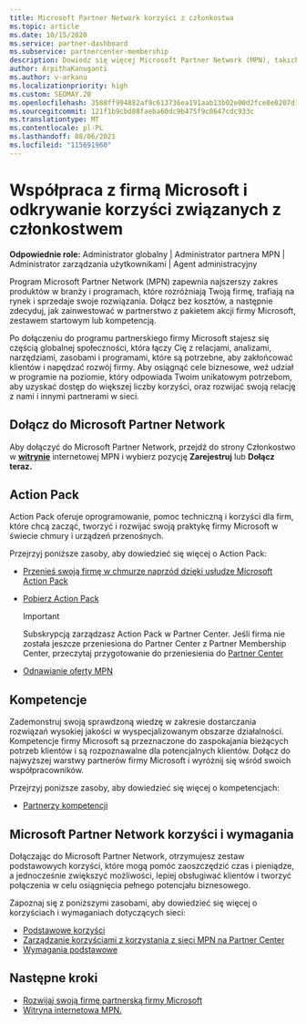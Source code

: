 ```yaml
---
title: Microsoft Partner Network korzyści z członkostwa
ms.topic: article
ms.date: 10/15/2020
ms.service: partner-dashboard
ms.subservice: partnercenter-membership
description: Dowiedz się więcej Microsoft Partner Network (MPN), takich jak microsoft Action Pack, kompetencje lub opcje programów, aby wejść na rynek i sprzedawać swoje rozwiązania.
author: ArpithaKanuganti
ms.author: v-arkanu
ms.localizationpriority: high
ms.custom: SEOMAY.20
ms.openlocfilehash: 3588ff994882af9c613736ea191aab13b02e00d2fce0e0207d1c64e67a300446
ms.sourcegitcommit: 121f1b9cbd88faeba60dc9b475f9c0647cdc933c
ms.translationtype: MT
ms.contentlocale: pl-PL
ms.lasthandoff: 08/06/2021
ms.locfileid: "115691960"
---
```

# <a name="partner-with-microsoft-and-discover-membership-benefits"></a>Współpraca z firmą Microsoft i odkrywanie korzyści związanych z członkostwem

**Odpowiednie role:** Administrator globalny | Administrator partnera MPN | Administrator zarządzania użytkownikami | Agent administracyjny

Program Microsoft Partner Network (MPN) zapewnia najszerszy zakres produktów w branży i programach, które rozróżniają Twoją firmę, trafiają na rynek i sprzedaje swoje rozwiązania. Dołącz bez kosztów, a następnie zdecyduj, jak zainwestować w partnerstwo z pakietem akcji firmy Microsoft, zestawem startowym lub kompetencją.

Po dołączeniu do programu partnerskiego firmy Microsoft stajesz się częścią globalnej społeczności, która łączy Cię z relacjami, analizami, narzędziami, zasobami i programami, które są potrzebne, aby zakłońcować klientów i napędzać rozwój firmy. Aby osiągnąć cele biznesowe, weź udział w programie na poziomie, który odpowiada Twoim unikatowym potrzebom, aby uzyskać dostęp do większej liczby korzyści, oraz rozwijać swoją relację z nami i innymi partnerami w sieci. 

## <a name="join-the-microsoft-partner-network"></a>Dołącz do Microsoft Partner Network

Aby dołączyć do Microsoft Partner Network, przejdź do strony Członkostwo w [ **witrynie**](https://partner.microsoft.com/membership) internetowej MPN i wybierz pozycję **Zarejestruj** lub **Dołącz teraz.**

## <a name="action-pack"></a>Action Pack

Action Pack oferuje oprogramowanie, pomoc techniczną i korzyści dla firm, które chcą zacząć, tworzyć i rozwijać swoją praktykę firmy Microsoft w świecie chmury i urządzeń przenośnych.

Przejrzyj poniższe zasoby, aby dowiedzieć się więcej o Action Pack:

- [Przenieś swoją firmę w chmurze naprzód dzięki usłudze Microsoft Action Pack](https://partner.microsoft.com/membership/action-pack)

- [Pobierz Action Pack](mpn-get-action-pack.md)
  
    >[!IMPORTANT]
    >Subskrypcją zarządzasz Action Pack w Partner Center. Jeśli firma nie została jeszcze przeniesiona do Partner Center z Partner Membership Center, przeczytaj przygotowanie do przeniesienia do [Partner Center](./partner-membership-center-retirement-faq.md)  

- [Odnawianie oferty MPN](renew-mpn-offers.md)

## <a name="competencies"></a>Kompetencje

Zademonstruj swoją sprawdzoną wiedzę w zakresie dostarczania rozwiązań wysokiej jakości w wyspecjalizowanym obszarze działalności. Kompetencje firmy Microsoft są przeznaczone do zaspokajania bieżących potrzeb klientów i są rozpoznawalne dla potencjalnych klientów. Dołącz do najwyższej warstwy partnerów firmy Microsoft i wyróżnij się wśród swoich współpracowników.

Przejrzyj poniższe zasoby, aby dowiedzieć się więcej o kompetencjach:

- [Partnerzy kompetencji](https://partner.microsoft.com/membership/competencies)

## <a name="microsoft-partner-network-benefits-and-requirements"></a>Microsoft Partner Network korzyści i wymagania

Dołączając do Microsoft Partner Network, otrzymujesz zestaw podstawowych korzyści, które mogą pomóc zaoszczędzić czas i pieniądze, a jednocześnie zwiększyć możliwości, lepiej obsługiwać klientów i tworzyć połączenia w celu osiągnięcia pełnego potencjału biznesowego. 

Zapoznaj się z poniższymi zasobami, aby dowiedzieć się więcej o korzyściach i wymaganiach dotyczących sieci:

- [Podstawowe korzyści](https://partner.microsoft.com/membership/core-benefits#simple-tab-content-1)
- [Zarządzanie korzyściami z korzystania z sieci MPN na Partner Center](manage-your-partner-network-benefits.md)
- [Wymagania podstawowe](https://partner.microsoft.com/membership/core-benefits#simple-tab-content-2)

## <a name="next-steps"></a>Następne kroki

- [Rozwijaj swoją firmę partnerską firmy Microsoft](grow-your-business.md)
- [Witryna internetowa MPN.](https://partner.microsoft.com/commercial)